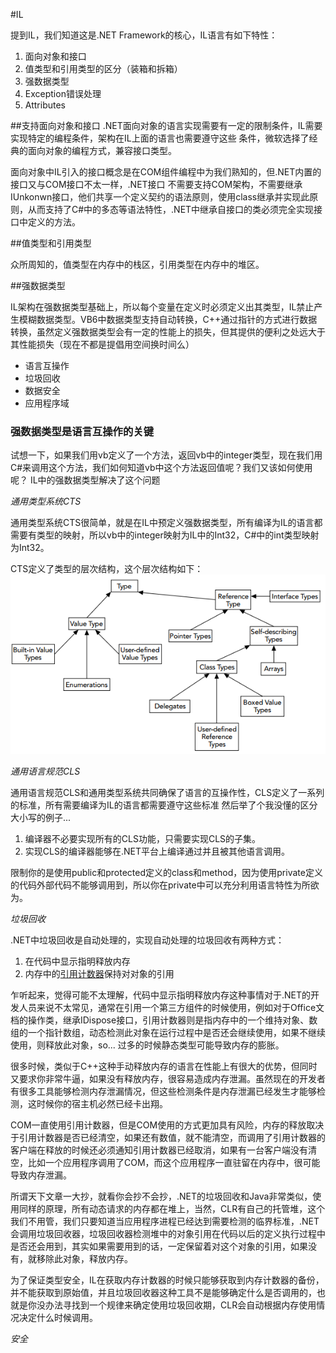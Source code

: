 #IL

提到IL，我们知道这是.NET Framework的核心，IL语言有如下特性：

1. 面向对象和接口
2. 值类型和引用类型的区分（装箱和拆箱）
3. 强数据类型
4. Exception错误处理
5. Attributes

##支持面向对象和接口
.NET面向对象的语言实现需要有一定的限制条件，IL需要实现特定的编程条件，架构在IL上面的语言也需要遵守这些
条件，微软选择了经典的面向对象的编程方式，兼容接口类型。

面向对象中IL引入的接口概念是在COM组件编程中为我们熟知的，但.NET内置的接口又与COM接口不太一样，.NET接口
不需要支持COM架构，不需要继承IUnkonwn接口，他们共享一个定义契约的语法原则，使用class继承并实现此原则，从而支持了C#中的多态等语法特性，.NET中继承自接口的类必须完全实现接口中定义的方法。

##值类型和引用类型

众所周知的，值类型在内存中的栈区，引用类型在内存中的堆区。

##强数据类型

IL架构在强数据类型基础上，所以每个变量在定义时必须定义出其类型，IL禁止产生模糊数据类型。VB6中数据类型支持自动转换，C++通过指针的方式进行数据转换，虽然定义强数据类型会有一定的性能上的损失，但其提供的便利之处远大于其性能损失（现在不都是提倡用空间换时间么）

* 语言互操作
* 垃圾回收
* 数据安全
* 应用程序域

### 强数据类型是语言互操作的关键

试想一下，如果我们用vb定义了一个方法，返回vb中的integer类型，现在我们用C#来调用这个方法，我们如何知道vb中这个方法返回值呢？我们又该如何使用呢？ IL中的强数据类型解决了这个问题

*通用类型系统CTS*

通用类型系统CTS很简单，就是在IL中预定义强数据类型，所有编译为IL的语言都需要有类型的映射，所以vb中的integer映射为IL中的Int32，C#中的int类型映射为Int32。

CTS定义了类型的层次结构，这个层次结构如下：
![CTS 层次结构](1.png)

*通用语言规范CLS*

通用语言规范CLS和通用类型系统共同确保了语言的互操作性，CLS定义了一系列的标准，所有需要编译为IL的语言都需要遵守这些标准 然后举了个我没懂的区分大小写的例子...

1. 编译器不必要实现所有的CLS功能，只需要实现CLS的子集。
2. 实现CLS的编译器能够在.NET平台上编译通过并且被其他语言调用。

限制你的是使用public和protected定义的class和method，因为使用private定义的代码外部代码不能够调用到，所以你在private中可以充分利用语言特性为所欲为。

*垃圾回收*

.NET中垃圾回收是自动处理的，实现自动处理的垃圾回收有两种方式：

1. 在代码中显示指明释放内存
2. 内存中的[引用计数器](https://en.wikipedia.org/wiki/Reference_counting)保持对对象的引用

乍听起来，觉得可能不太理解，代码中显示指明释放内存这种事情对于.NET的开发人员来说不太常见，通常在引用一个第三方组件的时候使用，例如对于Office文档的操作类，继承IDispose接口，引用计数器则是指内存中的一个维持对象、数组的一个指针数组，动态检测此对象在运行过程中是否还会继续使用，如果不继续使用，则释放此对象，so... 过多的时候静态类型可能导致内存的膨胀。

很多时候，类似于C++这种手动释放内存的语言在性能上有很大的优势，但同时又要求你非常牛逼，如果没有释放内存，很容易造成内存泄漏。虽然现在的开发者有很多工具能够检测内存泄漏情况，但这些检测条件是内存泄漏已经发生才能够检测，这时候你的宿主机必然已经卡出翔。

COM一直使用引用计数器，但是COM使用的方式更加具有风险，内存的释放取决于引用计数器是否已经清空，如果还有数值，就不能清空，而调用了引用计数器的客户端在释放的时候还必须通知引用计数器已经取消，如果有一台客户端没有清空，比如一个应用程序调用了COM，而这个应用程序一直驻留在内存中，很可能导致内存泄漏。

所谓天下文章一大抄，就看你会抄不会抄，.NET的垃圾回收和Java非常类似，使用同样的原理，所有动态请求的内存都在堆上，当然，CLR有自己的托管堆，这个我们不用管，我们只要知道当应用程序进程已经达到需要检测的临界标准，.NET会调用垃圾回收器，垃圾回收器检测堆中的对象引用在代码以后的定义执行过程中是否还会用到，其实如果需要用到的话，一定保留着对这个对象的引用，如果没有，就移除此对象，释放内存。

为了保证类型安全，IL在获取内存计数器的时候只能够获取到内存计数器的备份，并不能获取到原始值，并且垃圾回收器这种工具不是能够确定什么是否调用的，也就是你没办法寻找到一个规律来确定使用垃圾回收期，CLR会自动根据内存使用情况决定什么时候调用。

*安全*


